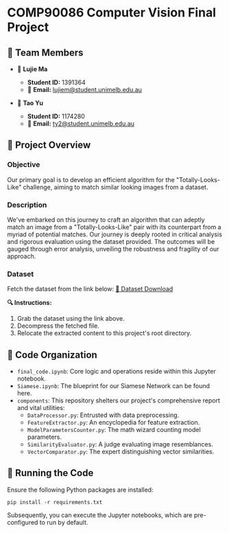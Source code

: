 # **COMP90086 Computer Vision Final Project**


## **👥 Team Members**

- 📌 **Lujie Ma**
  - **Student ID:** 1391364
  - 📧 **Email:** [lujiem@student.unimelb.edu.au](mailto:lujiem@student.unimelb.edu.au)
  
- 📌 **Tao Yu**
  - **Student ID:** 1174280
  - 📧 **Email:** [ty2@student.unimelb.edu.au](mailto:ty2@student.unimelb.edu.au)


## **📖 Project Overview**

### **Objective**
Our primary goal is to develop an efficient algorithm for the "Totally-Looks-Like" challenge, aiming to match similar looking images from a dataset.

### **Description**

We've embarked on this journey to craft an algorithm that can adeptly match an image from a "Totally-Looks-Like" pair with its counterpart from a myriad of potential matches. Our journey is deeply rooted in critical analysis and rigorous evaluation using the dataset provided. The outcomes will be gauged through error analysis, unveiling the robustness and fragility of our approach.

### **Dataset**

Fetch the dataset from the link below:
[🔗 Dataset Download](https://canvas.lms.unimelb.edu.au/courses/154723/files/16636174?wrap=1)

**🔍 Instructions:**
1. Grab the dataset using the link above.
2. Decompress the fetched file.
3. Relocate the extracted content to this project's root directory.


## **📂 Code Organization**

- `final_code.ipynb`: Core logic and operations reside within this Jupyter notebook.
- `Siamese.ipynb`: The blueprint for our Siamese Network can be found here.
- `components`: This repository shelters our project's comprehensive report and vital utilities:
  - `DataProcessor.py`: Entrusted with data preprocessing.
  - `FeatureExtractor.py`: An encyclopedia for feature extraction.
  - `ModelParametersCounter.py`: The math wizard counting model parameters.
  - `SimilarityEvaluator.py`: A judge evaluating image resemblances.
  - `VectorComparator.py`: The expert distinguishing vector similarities.


## **🚀 Running the Code**

Ensure the following Python packages are installed:

```
pip install -r requirements.txt
```

Subsequently, you can execute the Jupyter notebooks, which are pre-configured to run by default.
